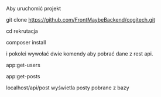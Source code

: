 Aby uruchomić projekt

git clone https://github.com/FrontMaybeBackend/cogitech.git

cd rekrutacja

composer install

i pokolei wywołać dwie komendy aby pobrać dane z rest api.

app:get-users

app:get-posts

localhost/api/post wyświetla posty pobrane z bazy
